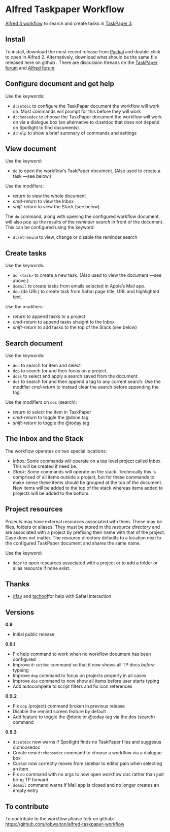 # Alfred Taskpaper Workflow

[Alfred 3 workflow](https://www.alfredapp.com/workflows/) to search and create tasks in [TaskPaper 3](https://www.taskpaper.com).

## Install
To install, download the most recent release from [Packal](http://www.packal.org/workflow/taskpaper) and double-click to open in Alfred 2. Alternatively, download what should be the same file released here on github . There are discussion threads on the [TaskPaper forum](http://support.hogbaysoftware.com/t/alfred-2-workflow-for-taskpaper-3/2481) and [Alfred forum](http://www.alfredforum.com/topic/9605-taskpaper3-workflow-for-alfred/).

## Configure document and get help
Use the keywords:
- `d:setdoc` to configure the TaskPapar document the workflow will work on. Most commands will prompt for this before they will work
- `d:choosedoc` to choose the TaskPaper document the workflow will work on via a dialogue box (an alternative to d:setdoc that does not depend on Spotlight to find documents)
- `d:help` to show a brief summary of commands and settings

## View document
Use the keyword:
- `do` to open the workflow’s TaskPaper document. (Also used to create a task —see below.)

Use the modifiers:
- _return_ to view the whole document
- _cmd-return_ to view the Inbox
- _shift-return_ to view the Stack (see below)

The `do` command, along with opening the configured workflow document, will also pop up the results of the _reminder search_ in front of the document. This can be configured using the keyword:
- `d:setremind` to view, change or disable the reminder search

## Create tasks
Use the keywords:
- `do <task>` to create a new task. (Also used to view the document —see above.)
- `domail` to create tasks from emails selected in Apple’s Mail app.
- `dou` (do URL) to create task from Safari page title, URL and highlighted text.

Use the modifiers:
- _return_ to append tasks to a project
- _cmd-return_ to append tasks straight to the Inbox
- _shift-return_ to add tasks to the top of the Stack (see below)

## Search document
Use the keywords:
- `dos` to search for item and select
- `dop` to search for and then focus on a project.
- `doss` to select and apply a search saved from the document.
- `dot` to search for and then append a tag to any current search. Use the modifier _cmd-return_ to instead clear the search before appending the tag.

Use the modifiers on `dos` (search):
- _return_ to select the item in TaskPaper
- _cmd-return_ to toggle the @done tag
- _shift-return_ to toggle the @today tag

## The Inbox and the Stack
The workflow operates on two special locations:

- _Inbox:_ Some commands will operate on a top level project called Inbox. This will be created if need be.
- _Stack:_ Some commands will operate on the stack. Technically this is comprised of all items outside a project, but for these commands to make sense these items should be grouped at the top of the document. New items will be added to the top of the stack whereas items added to projects will be added to the bottom.

## Project resources
Projects may have external resources associated with them. These may be files, folders or aliases. They must be stored in the _resource directory_ and are associated with a project by prefixing their name with that of the project. Case does not matter. The resource directory defaults to a location next to the configured TaskPaper document and shares the same name.

Use the keyword:

- `dopr` to open resources associated with a project or to add a folder or alias resource if none exist.

## Thanks
- [dfay](https://www.alfredforum.com/profile/3468-dfay/) and [tschoof](https://www.alfredforum.com/profile/3854-tschoof/)for help with Safari interaction


## Versions
**0.9**
- Initial public release

**0.9.1**
- Fix help command to work when no workflow document has been configured
- Improve `d:setdoc` command so that it now shows all TP docs *before* typeing
- Improve `dop` command to focus on projects properly in all cases
- Improve `dos` command to now show all items before user starts typing
- Add autocomplete to script filters and fix icon references

**0.9.2**
- Fix `dop` (project) command broken in previous release
- Disable the remind screen feature by default
- Add feature to toggle the @done or @today tag via the dos (search) command

**0.9.3**
- `d:setdoc` now warns if Spotlight finds no TaskPaper files and suggesus d:choosedoc
- Create new `d:choosedoc` command to choose a workflow via a dialogue box
- Cursor now correctly moves from sidebar to editor pain when selecting an item
- Fix `do` command with no args to now open workflow doc rather than just bring TP forward
- `domail` command warns if Mail app is closed and no longer creates an empty entry

## To contribute
To contribute to the workflow please fork on github: https://github.com/robwalton/alfred-taskpaper-workflow
